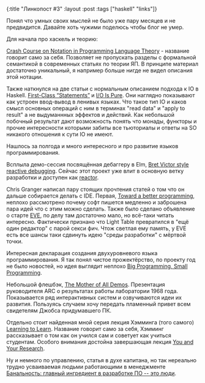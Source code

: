 {:title "Линкопост #3"
 :layout :post
 :tags  ["haskell" "links"]}

Понял что умных своих мыслей не было уже пару месяцев и не предвидится. Давайте хоть чужими поделюсь чтобы блог не умер.

Для начала про хаскель и теорию:

[Crash Course on Notation in Programming Language Theory](http://siek.blogspot.be/2012/07/crash-course-on-notation-in-programming.html) - название говорит само за себя. Позволяет не пропускать разделы с формальной семантикой в современных статьях по теории ЯП. В принципе материал достаточно уникальный, я например больше нигде не видел описания этой нотации.

Также наткнулся на две статьи с нормальным описанием подхода к IO в Haskell. [First-Class “Statements”](http://blog.jle.im/entry/first-class-statements) и [I/O Is Pure](https://web.archive.org/web/20151121193133/http://chris-taylor.github.io/blog/2013/02/09/io-is-not-a-side-effect/). Они наглядно показывают как устроен ввод-вывод в ленивых языках. Что такое тип IO и каков смысл основных операций с ним в терминах "read data" и "apply to result" а не выдуманнных эффектов и действий. Как небольшой побочный результат дают возможность понять что монады, функторы и прочие интересности которыми забиты все тьюториалы и ответы на SO никакого отношения к сути IO не имеют.

Нашлось за полгода и много интересного и про развитие языков программирования.

Всплыла демо-сессия посвящённая дебаггеру в Elm, [Bret Victor style reactive debugging](https://www.youtube.com/watch?v=lK0vph1zR8s). Сейчас этот проект уже влит в основную ветку разработки и доступен как [reactor](http://elm-lang.org/blog/Introducing-Elm-Reactor.elm).

Chris Granger написал пару стоящих прочтения статей о том что он дальше собирается делать с IDE. Первая, [Toward a better programming](http://www.chris-granger.com/2014/03/27/toward-a-better-programming/), неплохо рассмотрено почему софт пишется медленно и заброшена пара идей что с этим можно сделать. Также было сделано объявление о старте [EVE](http://www.chris-granger.com/2014/10/01/beyond-light-table/), по делу там достаточно мало, но всё-таки читать интересно. Фактически признано что Light Table превратился в "ещё один редактор" с парой секси фич. Чтож светлая ему память, у EVE есть все шансы таки сдвинуть идею "среды разработки" с мёртвой точки.

Интересная декларация создания двухуровневого языка программирования. Я так понял чистое прожектёрство, по проекту год не было новостей, но идея выглядит неплохо [Big Programming, Small Programming](http://fendrich.se/blog/2013/09/03/big-programming/).

Небольшой флешбэк, [The Mother of All Demos](http://www.youtube.com/watch?v=yJDv-zdhzMY). Презентация руководителя ARC о результатах работы лаборатории 1968 года. Показывается ряд интерактивных систем и озвучиваются идеи их развития. Пользуясь случаем хочу передать пламенный привет всем свидетелям Джобса придумавшего ПК.

Отдельно стоит найденная мной серия лекция Хэмминга (того самого) [Learning to Learn](http://www.youtube.com/playlist?list=PL2FF649D0C4407B30). Название говорит само за себя, Хэмминг рассказывает о том как он учился сам и советует как учиться студентам. Особого внимания достойна завершающая лекция [You and Your Research](http://www.youtube.com/watch?v=a1zDuOPkMSw).

Ну и немного по управлению, статья в духе капитана, но так нереально трудно усваиваемая людьми работающими в менеджменте [Банальность: главный ингредиент в разработке ПО -- это люди](http://eao197.blogspot.ru/2014/04/work_14.html).
